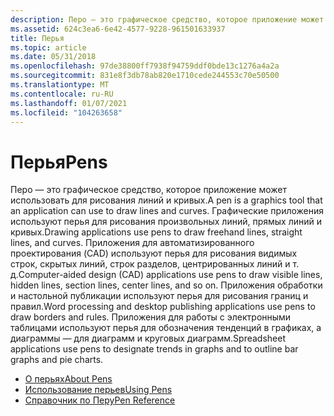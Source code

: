 ```yaml
---
description: Перо — это графическое средство, которое приложение может использовать для рисования линий и кривых.
ms.assetid: 624c3ea6-6e42-4577-9228-961501633937
title: Перья
ms.topic: article
ms.date: 05/31/2018
ms.openlocfilehash: 97de38800ff7938f94759ddf0bde13c1276a4a2a
ms.sourcegitcommit: 831e8f3db78ab820e1710cede244553c70e50500
ms.translationtype: MT
ms.contentlocale: ru-RU
ms.lasthandoff: 01/07/2021
ms.locfileid: "104263658"
---
```

# <a name="pens"></a><span data-ttu-id="5c8cc-103">Перья</span><span class="sxs-lookup"><span data-stu-id="5c8cc-103">Pens</span></span>

<span data-ttu-id="5c8cc-104">Перо — это графическое средство, которое приложение может использовать для рисования линий и кривых.</span><span class="sxs-lookup"><span data-stu-id="5c8cc-104">A pen is a graphics tool that an application can use to draw lines and curves.</span></span> <span data-ttu-id="5c8cc-105">Графические приложения используют перья для рисования произвольных линий, прямых линий и кривых.</span><span class="sxs-lookup"><span data-stu-id="5c8cc-105">Drawing applications use pens to draw freehand lines, straight lines, and curves.</span></span> <span data-ttu-id="5c8cc-106">Приложения для автоматизированного проектирования (CAD) используют перья для рисования видимых строк, скрытых линий, строк разделов, центрированных линий и т. д.</span><span class="sxs-lookup"><span data-stu-id="5c8cc-106">Computer-aided design (CAD) applications use pens to draw visible lines, hidden lines, section lines, center lines, and so on.</span></span> <span data-ttu-id="5c8cc-107">Приложения обработки и настольной публикации используют перья для рисования границ и правил.</span><span class="sxs-lookup"><span data-stu-id="5c8cc-107">Word processing and desktop publishing applications use pens to draw borders and rules.</span></span> <span data-ttu-id="5c8cc-108">Приложения для работы с электронными таблицами используют перья для обозначения тенденций в графиках, а диаграммы — для диаграмм и круговых диаграмм.</span><span class="sxs-lookup"><span data-stu-id="5c8cc-108">Spreadsheet applications use pens to designate trends in graphs and to outline bar graphs and pie charts.</span></span>

-   [<span data-ttu-id="5c8cc-109">О перьях</span><span class="sxs-lookup"><span data-stu-id="5c8cc-109">About Pens</span></span>](about-pens.md)
-   [<span data-ttu-id="5c8cc-110">Использование перьев</span><span class="sxs-lookup"><span data-stu-id="5c8cc-110">Using Pens</span></span>](using-pens.md)
-   [<span data-ttu-id="5c8cc-111">Справочник по Перу</span><span class="sxs-lookup"><span data-stu-id="5c8cc-111">Pen Reference</span></span>](pen-reference.md)

 

 



